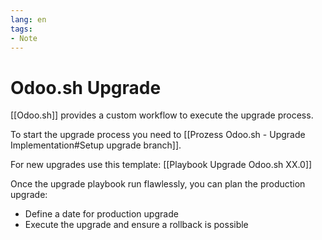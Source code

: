 ```yaml
---
lang: en
tags:
- Note
---
```

# Odoo.sh Upgrade

[[Odoo.sh]] provides a custom workflow to execute the upgrade process. 

To start the upgrade process you need to [[Prozess Odoo.sh - Upgrade Implementation#Setup upgrade branch]].

For new upgrades use this template: [[Playbook Upgrade Odoo.sh XX.0]]

Once the upgrade playbook run flawlessly, you can plan the production upgrade:

* Define a date for production upgrade
* Execute the upgrade and ensure a rollback is possible